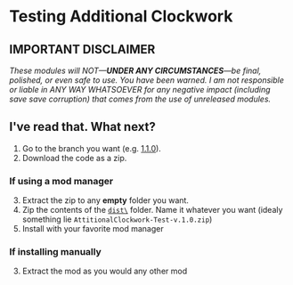 # **Testing Additional Clockwork**

## **IMPORTANT DISCLAIMER**

*These modules will NOT—**UNDER ANY CIRCUMSTANCES**—be final, polished, or even safe to use. You have been warned. I am not responsible or liable in ANY WAY WHATSOEVER for any negative impact \(including save save corruption\) that comes from the use of unreleased modules.*

## I've read that. What next?

1) Go to the branch you want \(e.g. [1.1.0](https://github.com/BellCubeDev/AdditionalClockwork/tree/1.1.0)\).
2) Download the code as a zip.

### If using a mod manager

3) Extract the zip to any **empty** folder you want.
4) Zip the contents of the [`dist\`](dist) folder. Name it whatever you want (idealy something lie `AttitionalClockwork-Test-v.1.0.zip`)
5) Install with your favorite mod manager

### If installing manually

3) Extract the mod as you would any other mod

